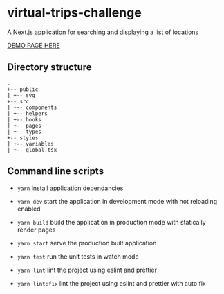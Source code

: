 # virtual-trips-challenge

A Next.js application for searching and displaying a list of locations

[DEMO PAGE HERE](https://virtual-trips-challenge.vercel.app/)

## Directory structure

```
.
+-- public
| +-- svg
+-- src
| +-- components
| +-- helpers
| +-- hooks
| +-- pages
| +-- types
+-- styles
| +-- variables
| +-- global.tsx
```

## Command line scripts

-   `yarn` install application dependancies

-   `yarn dev` start the application in development mode with hot reloading enabled

-   `yarn build` build the application in production mode with statically render pages

-   `yarn start` serve the production built application

-   `yarn test` run the unit tests in watch mode

-   `yarn lint` lint the project using eslint and prettier

-   `yarn lint:fix` lint the project using eslint and prettier with auto fix
